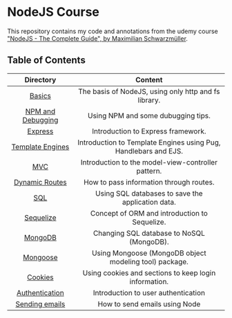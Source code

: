 # NodeJS Course

This repository contains my code and annotations from the udemy course ["NodeJS - The Complete Guide", by Maximilian Schwarzmüller](https://www.udemy.com/course/nodejs-the-complete-guide/).

## Table of Contents

| Directory                               | Content                                                       |
|:---------------------------------------:|:-------------------------------------------------------------:|
| [Basics](./basics)                      |The basis of NodeJS, using only http and fs library.           |
| [NPM and Debugging](./npm-and-debugging)|Using NPM and some dubugging tips.                             |
| [Express](./express)                    |Introduction to Express framework.                             |
| [Template Engines](./template-engines)  |Introduction to Template Engines using Pug, Handlebars and EJS.|
| [MVC](./mvc)                            |Introduction to the model-view-controller pattern.             |
| [Dynamic Routes](./dynamic-routes)      |How to pass information through routes.                        |
| [SQL](./sql)                            |Using SQL databases to save the application data.              |
| [Sequelize](./sequelize)                |Concept of ORM and introduction to Sequelize.                  |
| [MongoDB](./mongodb)                    |Changing SQL database to NoSQL (MongoDB).                      |
| [Mongoose](./mongoose)                  |Using Mongoose (MongoDB object modeling tool) package.         |
| [Cookies](./cookies)                    |Using cookies and sections to keep login information.          |
| [Authentication](./authentication)      |Introduction to user authentication                            |
| [Sending emails](./emails)              |How to send emails using Node                                  |

